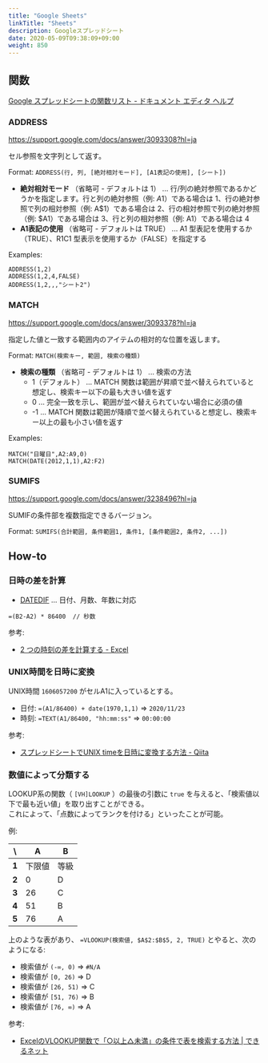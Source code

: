 ```yaml
---
title: "Google Sheets"
linkTitle: "Sheets"
description: Googleスプレッドシート
date: 2020-05-09T09:38:09+09:00
weight: 850
---
```


## 関数

[Google スプレッドシートの関数リスト - ドキュメント エディタ ヘルプ](https://support.google.com/docs/table/25273?hl=ja)

### ADDRESS

https://support.google.com/docs/answer/3093308?hl=ja

セル参照を文字列として返す。

Format: `ADDRESS(行, 列, [絶対相対モード], [A1表記の使用], [シート])`

- **絶対相対モード** （省略可 - デフォルトは 1） ... 行/列の絶対参照であるかどうかを指定します。行と列の絶対参照（例: $A$1）である場合は 1、行の絶対参照で列の相対参照（例: A$1）である場合は 2、行の相対参照で列の絶対参照（例: $A1）である場合は 3、行と列の相対参照（例: A1）である場合は 4
- **A1表記の使用** （省略可 - デフォルトは TRUE） ... A1 型表記を使用するか（TRUE）、R1C1 型表示を使用するか（FALSE）を指定する

Examples:

```
ADDRESS(1,2)
ADDRESS(1,2,4,FALSE)
ADDRESS(1,2,,,"シート2")
```

### MATCH

https://support.google.com/docs/answer/3093378?hl=ja

指定した値と一致する範囲内のアイテムの相対的な位置を返します。

Format: `MATCH(検索キー, 範囲, 検索の種類)`

- **検索の種類** （省略可 - デフォルトは 1） ... 検索の方法
  - 1（デフォルト） ... MATCH 関数は範囲が昇順で並べ替えられていると想定し、検索キー以下の最も大きい値を返す
  - 0  ... 完全一致を示し、範囲が並べ替えられていない場合に必須の値
  - -1  ... MATCH 関数は範囲が降順で並べ替えられていると想定し、検索キー以上の最も小さい値を返す

Examples:

```
MATCH("日曜日",A2:A9,0)
MATCH(DATE(2012,1,1),A2:F2)
```

### SUMIFS

https://support.google.com/docs/answer/3238496?hl=ja

SUMIFの条件部を複数指定できるバージョン。

Format: `SUMIFS(合計範囲, 条件範囲1, 条件1, [条件範囲2, 条件2, ...])`

## How-to
### 日時の差を計算

- [DATEDIF](https://support.google.com/docs/answer/6055612?hl=ja) ... 日付、月数、年数に対応

```
=(B2-A2) * 86400  // 秒数
```

参考:

- [2 つの時刻の差を計算する - Excel](https://support.office.com/ja-jp/article/2-%e3%81%a4%e3%81%ae%e6%99%82%e5%88%bb%e3%81%ae%e5%b7%ae%e3%82%92%e8%a8%88%e7%ae%97%e3%81%99%e3%82%8b-e1c78778-749b-49a3-b13e-737715505ff6)

### UNIX時間を日時に変換

UNIX時間 `1606057200` がセルA1に入っているとする。

- 日付: `=(A1/86400) + date(1970,1,1)` => `2020/11/23`
- 時刻: `=TEXT(A1/86400, "hh:mm:ss"` => `00:00:00`

参考:

- [スプレッドシートでUNIX timeを日時に変換する方法 - Qiita](https://qiita.com/narikei/items/6678799d2d6acc29c8c1)

### 数値によって分類する

LOOKUP系の関数（ `[VH]LOOKUP` ）の最後の引数に `true` を与えると、「検索値以下で最も近い値」を取り出すことができる。  
これによって、「点数によってランクを付ける」といったことが可能。

例:

 \ | A | B
---|---|---
 **1** | 下限値 | 等級
 **2** |  0 | D
 **3** | 26 | C
 **4** | 51 | B
 **5** | 76 | A

上のような表があり、 `=VLOOKUP(検索値, $A$2:$B$5, 2, TRUE)` とやると、次のようになる:

- 検索値が `(-∞, 0)` => `#N/A`
- 検索値が `[0, 26)` => D
- 検索値が `[26, 51)` => C
- 検索値が `[51, 76)` => B
- 検索値が `[76, ∞)` => A

参考:

- [ExcelのVLOOKUP関数で「○以上△未満」の条件で表を検索する方法 | できるネット](https://dekiru.net/article/12612/)
